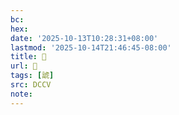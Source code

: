 ```yaml
---
bc:
hex:
date: '2025-10-13T10:28:31+08:00'
lastmod: '2025-10-14T21:46:45-08:00'
title: 􃗌
url: 􃗌
tags: [諕]
src: DCCV
note:
---
```

